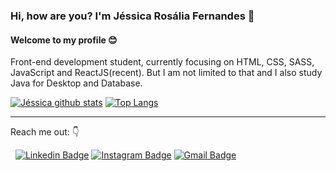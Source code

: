 ### Hi, how are you? I'm Jéssica Rosália Fernandes 👋

#### Welcome to my profile :blush:

Front-end development student, currently focusing on HTML, CSS, SASS, JavaScript and ReactJS(recent).
But I am not limited to that and I also study Java for Desktop and Database.

[![Jéssica github stats](https://github-readme-stats.vercel.app/api?username=jessicarf18&show_icons=true)](https://github.com/jessicarf18/github-readme-stats)
[![Top Langs](https://github-readme-stats.vercel.app/api/top-langs/?username=jessicarf18&layout=compact)](https://github.com/jessicarf18/github-readme-stats)

---
Reach me out: :point_down:

&nbsp;
[![Linkedin Badge](https://img.shields.io/badge/linkedin-%230077B5.svg?&style=for-the-badge&logo=linkedin&logoColor=white)](https://www.linkedin.com/in/j%C3%A9ssica-ros%C3%A1lia-fernandes-310899133/)
[![Instagram Badge](https://img.shields.io/badge/instagram-%23E4405F.svg?&style=for-the-badge&logo=instagram&logoColor=white)](https://www.instagram.com/rosalia_fernandes01/)
[![Gmail Badge](https://img.shields.io/badge/gmail-D14836?&style=for-the-badge&logo=gmail&logoColor=white&link=mailto:jessicarosalia678@gmail.com)](mailto:jessicarosalia678@gmail.com)
